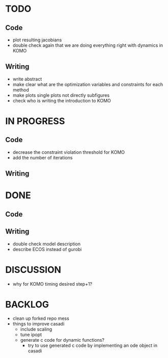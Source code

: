 # TODO
## Code
- plot resulting jacobians
- double check again that we are doing everything right with dynamics in KOMO

## Writing
- write abstract
- make clear what are the optimization variables and constraints for each method
- make plots single plots not directly subfigures
- check who is writing the introduction to KOMO

# IN PROGRESS
## Code
- decrease the constraint violation threshold for KOMO
- add the number of iterations

## Writing

# DONE
## Code

## Writing
- double check model description
- describe ECOS instead of gurobi

# DISCUSSION
- why for KOMO timing desired step+1?

# BACKLOG
- clean up forked repo mess
- things to improve casadi
  - include scaling
  - tune ipopt
  - generate c code for dynamic functions?
    - try to use generated c code by implementing an ode object in casadi
